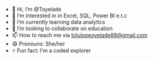 - 👋 Hi, I’m @Toyelade
- 👀 I’m interested in in Excel, SQL, Power BI e.t.c
- 🌱 I’m currently learning data analytics
- 💞️ I’m looking to collaborate on education
- 📫 How to reach me via tolulopeoyelade88@gmail.com
- 😄 Pronouns: She/her
- ⚡ Fun fact: I'm a coded explorer

<!---
Toyelade/Toyelade is a ✨ special ✨ repository because its `README.md` (this file) appears on your GitHub profile.
You can click the Preview link to take a look at your changes.
--->
